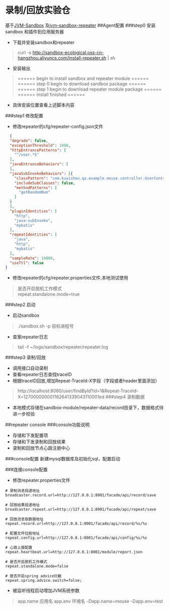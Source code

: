 # 录制/回放实验仓
基于[JVM-Sandbox](https://github.com/alibaba/JVM-Sandbox)
及[jvm-sandbox-repeater](https://github.com/alibaba/jvm-sandbox-repeater)
##Agent配置
###step0 安装 sandbox 和插件到应用服务器
- 下载并安装sandbox和repeater
>curl -s http://sandbox-ecological.oss-cn-hangzhou.aliyuncs.com/install-repeater.sh | sh
- 安装输出
> ======  begin to install sandbox and repeater module       ====== \
> ======  step 0 begin to download sandbox package           ====== \
> ======  step 1 begin to download repeater module package   ====== \
> ======                 install finished                    ======
- 具体安装位置查看上述脚本内容


###step1 修改配置
- 修改repeater的cfg/repeater-config.json文件
```json
  {
  "degrade": false,
  "exceptionThreshold": 1000,
  "httpEntrancePatterns": [
    "^/user.*$"
  ],
  "javaEntranceBehaviors": [
  ],
  "javaSubInvokeBehaviors": [{
    "classPattern": "com.kuaishou.qa.example.mouse.controller.UserController",
    "includeSubClasses": false,
    "methodPatterns": [
      "getRandomNum"
    ]
  }
  ],
  "pluginIdentities": [
    "http",
    "java-subInvoke",
    "mybatis"
  ],
  "repeatIdentities": [
    "java",
    "http",
    "mybatis"
  ],
  "sampleRate": 10000,
  "useTtl": false
}
```

- 修改repeater的cfg/repeater.properties文件,本地测试使用
> 是否开启脱机工作模式 \
> repeat.standalone.mode=true


###step2 启动
- 启动sandbox
>   ./sandbox.sh -p 目标进程号
- 查案repeater日志
>   tail -f ~/logs/sandbox/repeater/repeater.log

###step3 录制/回放
- 调用接口自动录制
- 查看repeater日志查找traceID
- 根据traceID回放,增加Repeat-TraceId-X字段（字段或者header里面添加）
> http://localhost:8080/user/findById?id=1&Repeat-TraceId-X=127000000001162641339043110001ed
###step4 录制数据
- 本地模式存储在sandbox-module/repeater-data/record目录下，数据格式待进一步校验


##repeater console
###console功能说明
- 存储和下发配置项
- 存储和下发录制和回放结果
- 录制和回放节点心跳注册中心

###console配置
新建mysql数据库及初始化sql，配置启动

###连接console配置
- 修改repeater.properties文件
```properties
# 录制消息投递地址
broadcaster.record.url=http://127.0.0.1:8001/facade/api/record/save

# 回放结果投递地址
broadcaster.repeat.url=http://127.0.0.1:8001/facade/api/repeat/save

# 回放消息取数据地址
repeat.record.url=http://127.0.0.1:8001/facade/api/record/%s/%s

# 配置文件拉取地址
repeat.config.url=http://127.0.0.1:8001/facade/api/config/%s/%s

# 心跳上报配置
repeat.heartbeat.url=http://127.0.0.1:8001/module/report.json

# 是否开启脱机工作模式
repeat.standalone.mode=false

# 是否开启spring advice拦截
repeat.spring.advice.switch=false;
```

- 被监听线程启动增加JVM系统参数
> app.name 应用名 app.env 环境名
>  -Dapp.name=mouse -Dapp.env=test